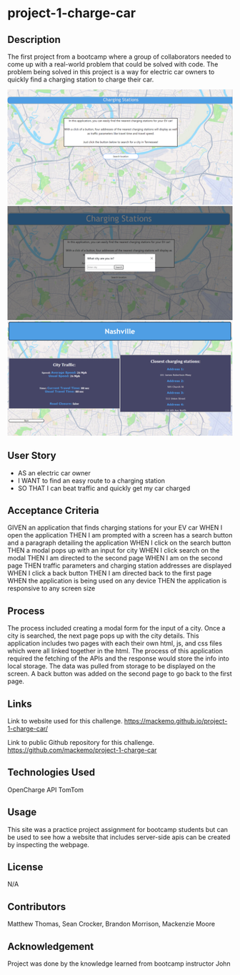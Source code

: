# project-1-charge-car


## Description

The first project from a bootcamp where a group of collaborators needed to come up with a real-world problem that could be solved with code. The problem being solved in this project is a way for electric car owners to quickly find a charging station to charge their car.

<img src="./assets/images/screenshot.png"/>
<img src="./assets/images/screenshot-1.png"/>
<img src="./assets/images/screenshot-2.png"/>

## User Story

- AS an electric car owner
- I WANT to find an easy route to a charging station
- SO THAT I can beat traffic and quickly get my car charged

## Acceptance Criteria

GIVEN an application that finds charging stations for your EV car
WHEN I open the application
THEN I am prompted with a screen has a search button and a paragraph detailing the application
WHEN I click on the search button
THEN a modal pops up with an input for city
WHEN I click search on the modal
THEN I am directed to the second page
WHEN I am on the second page
THEN traffic parameters and charging station addresses are displayed
WHEN I click a back button
THEN I am directed back to the first page
WHEN the application is being used on any device
THEN the application is responsive to any screen size

## Process

The process included creating a modal form for the input of a city. Once a city is searched, the next page pops up with the city details. This application includes two pages with each their own html, js, and css files which were all linked together in the html. The process of this application required the fetching of the APIs and the response would store the info into local storage. The data was pulled from storage to be displayed on the screen. A back button was added on the second page to go back to the first page. 

## Links

Link to website used for this challenge.
https://mackemo.github.io/project-1-charge-car/


Link to public Github repository for this challenge.
https://github.com/mackemo/project-1-charge-car


## Technologies Used

OpenCharge API
TomTom

## Usage

This site was a practice project assignment for bootcamp students but can be used to see how a website that includes server-side apis can be created by inspecting the webpage.

## License

N/A

## Contributors

Matthew Thomas, Sean Crocker, Brandon Morrison, Mackenzie Moore

## Acknowledgement

Project was done by the knowledge learned from bootcamp instructor John




